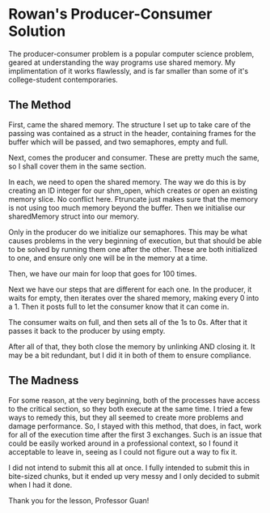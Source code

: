 # Rowan's Producer-Consumer Solution

The producer-consumer problem is a popular computer science problem, geared at understanding the way programs use shared memory. My implimentation of it works flawlessly, and is far smaller than some of it's college-student contemporaries.

## The Method

First, came the shared memory. The structure I set up to take care of the passing was contained as a struct in the header, containing frames for the buffer which will be passed, and two semaphores, empty and full.

Next, comes the producer and consumer. These are pretty much the same, so I shall cover them in the same section.

In each, we need to open the shared memory. The way we do this is by creating an ID integer for our shm_open, which creates or open an existing memory slice. No conflict here. Ftruncate just makes sure that the memory is not using too much memory beyond the buffer. Then we initialise our sharedMemory struct into our memory.

Only in the producer do we initialize our semaphores. This may be what causes problems in the very beginning of execution, but that should be able to be solved by running them one after the other. These are both initialized to one, and ensure only one will be in the memory at a time.

Then, we have our main for loop that goes for 100 times.

Next we have our steps that are different for each one. In the producer, it waits for empty, then iterates over the shared memory, making every 0 into a 1. Then it posts full to let the consumer know that it can come in.

The consumer waits on full, and then sets all of the 1s to 0s. After that it passes it back to the producer by using empty.

After all of that, they both close the memory by unlinking AND closing it. It may be a bit redundant, but I did it in both of them to ensure compliance.

## The Madness

For some reason, at the very beginning, both of the processes have access to the critical section, so they both execute at the same time. I tried a few ways to remedy this, but they all seemed to create more problems and damage performance. So, I stayed with this method, that does, in fact, work for all of the execution time after the first 3 exchanges. Such is an issue that could be easily worked around in a professional context, so I found it acceptable to leave in, seeing as I could not figure out a way to fix it.

I did not intend to submit this all at once. I fully intended to submit this in bite-sized chunks, but it ended up very messy and I only decided to submit when I had it done.

Thank you for the lesson, Professor Guan!

